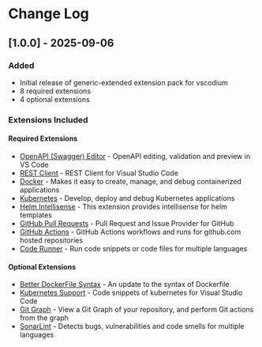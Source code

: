 # Change Log

## [1.0.0] - 2025-09-06

### Added

- Initial release of generic-extended extension pack for vscodium
- 8 required extensions
- 4 optional extensions

### Extensions Included

#### Required Extensions

- [OpenAPI (Swagger) Editor](https://open-vsx.org/extension/42crunch/vscode-openapi) - OpenAPI editing, validation and preview in VS Code
- [REST Client](https://open-vsx.org/extension/humao/rest-client) - REST Client for Visual Studio Code
- [Docker](https://open-vsx.org/extension/ms-azuretools/vscode-docker) - Makes it easy to create, manage, and debug containerized applications
- [Kubernetes](https://open-vsx.org/extension/ms-kubernetes-tools/vscode-kubernetes-tools) - Develop, deploy and debug Kubernetes applications
- [Helm Intellisense](https://open-vsx.org/extension/tim-koehler/helm-intellisense) - This extension provides intellisense for helm templates
- [GitHub Pull Requests](https://open-vsx.org/extension/github/vscode-pull-request-github) - Pull Request and Issue Provider for GitHub
- [GitHub Actions](https://open-vsx.org/extension/github/vscode-github-actions) - GitHub Actions workflows and runs for github.com hosted repositories
- [Code Runner](https://open-vsx.org/extension/formulahendry/code-runner) - Run code snippets or code files for multiple languages

#### Optional Extensions

- [Better DockerFile Syntax](https://marketplace.visualstudio.com/items?itemName=jeff-hykin.better-dockerfile-syntax) - An update to the syntax of Dockerfile
- [Kubernetes Support](https://open-vsx.org/extension/ipedrazas/kubernetes-snippets) - Code snippets of kubernetes for Visual Studio Code
- [Git Graph](https://open-vsx.org/extension/mhutchie/git-graph) - View a Git Graph of your repository, and perform Git actions from the graph
- [SonarLint](https://open-vsx.org/extension/SonarSource/sonarlint-vscode) - Detects bugs, vulnerabilities and code smells for multiple languages
